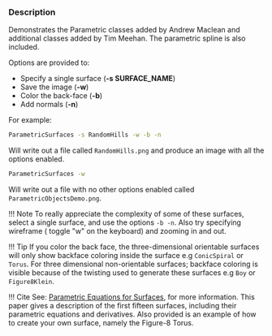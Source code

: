 ### Description

Demonstrates the Parametric classes added by Andrew Maclean and additional classes added by Tim Meehan. The parametric
spline is also included.

Options are provided to:

- Specify a single surface (**-s SURFACE_NAME**)
- Save the image (**-w**)
- Color the back-face (**-b**)
- Add normals (**-n**)

For example:

```bash
ParametricSurfaces -s RandomHills -w -b -n
```

Will write out a file called `RandomHills.png` and produce an image with all the options enabled.

```bash
ParametricSurfaces -w
```

Will write out a file with no other options enabled called `ParametricObjectsDemo.png`.

!!! Note To really appreciate the complexity of some of these surfaces, select a single surface, and use the
options `-b -n`. Also try specifying wireframe ( toggle "w" on the keyboard) and zooming in and out.

!!! Tip If you color the back face, the three-dimensional orientable surfaces will only show backface coloring inside
the surface e.g `ConicSpiral` or `Torus`. For three dimensional non-orientable surfaces; backface coloring is visible
because of the twisting used to generate these surfaces e.g `Boy` or `Figure8Klein`.

!!! Cite See: [Parametric Equations for Surfaces](http://www.vtk.org/wp-content/uploads/2015/11/ParametricSurfaces.pdf),
for more information. This paper gives a description of the first fifteen surfaces, including their parametric equations
and derivatives. Also provided is an example of how to create your own surface, namely the Figure-8 Torus.
